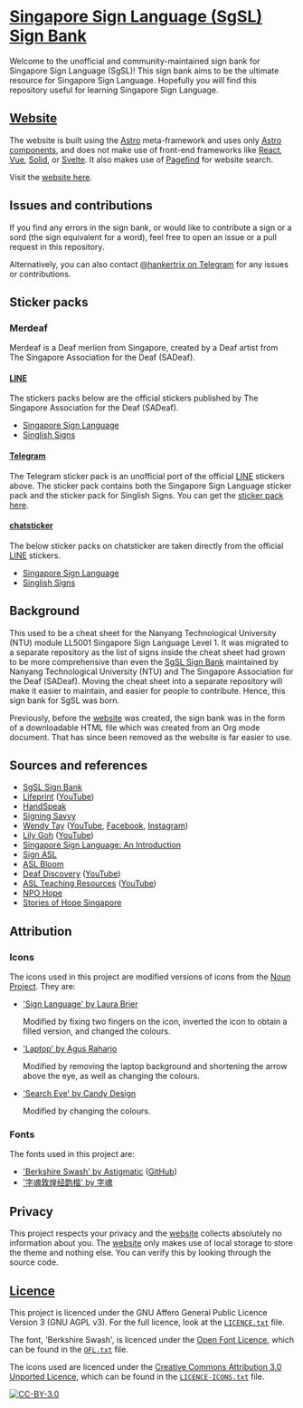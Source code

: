 # [Singapore Sign Language (SgSL) Sign Bank][Website]

Welcome to the unofficial and community-maintained sign bank for
Singapore Sign Language (SgSL)!
This sign bank aims to be the ultimate resource for Singapore Sign Language.
Hopefully you will find this repository useful for
learning Singapore Sign Language.

## [Website]

The website is built using the [Astro] meta-framework and
uses only [Astro components][astro-components],
and does not make use of front-end frameworks like
[React], [Vue], [Solid], or [Svelte].
It also makes use of [Pagefind] for website search.

Visit the [website here][Website].

## Issues and contributions

If you find any errors in the sign bank, or would like to contribute
a sign or a sord (the sign equivalent for a word),
feel free to open an issue or a pull request in this repository.

Alternatively, you can also contact
[@hankertrix on Telegram](https://t.me/hankertrix)
for any issues or contributions.

## Sticker packs

### Merdeaf

Merdeaf is a Deaf merlion from Singapore, created by a Deaf artist from
The Singapore Association for the Deaf (SADeaf).

#### [LINE](https://line.me/en/)

The stickers packs below are the official stickers published by
The Singapore Association for the Deaf (SADeaf).

- [Singapore Sign Language](https://store.line.me/stickershop/product/1194012/en)
- [Singlish Signs](https://store.line.me/stickershop/product/1351785/en)

#### [Telegram](https://telegram.org/)

The Telegram sticker pack is an unofficial port of the official
[LINE](https://line.me/en/) stickers above.
The sticker pack contains both the Singapore Sign Language
sticker pack and the sticker pack for Singlish Signs.
You can get the
[sticker pack here](https://telegram.me/addstickers/MerdeafSgSL).

#### [chatsticker](https://chatsticker.com/)

The below sticker packs on chatsticker are taken directly from the official
[LINE](https://line.me/en/) stickers.

- [Singapore Sign Language](https://chatsticker.com/sticker/merdeaf-singapore-sign-language-1)
- [Singlish Signs](https://chatsticker.com/sticker/merdeaf-singlish-sgsl)

## Background

This used to be a cheat sheet for the Nanyang Technological University (NTU)
module LL5001 Singapore Sign Language Level 1.
It was migrated to a separate repository as the list of signs inside
the cheat sheet had grown to be more comprehensive than even the
[SgSL Sign Bank] maintained by Nanyang Technological University (NTU) and
The Singapore Association for the Deaf (SADeaf).
Moving the cheat sheet into a separate repository will make it
easier to maintain, and easier for people to contribute.
Hence, this sign bank for SgSL was born.

Previously, before the [website][Website] was created, the sign bank
was in the form of a downloadable HTML file which was created from an
Org mode document. That has since been removed as the website
is far easier to use.

## Sources and references

- [SgSL Sign Bank]
- [Lifeprint](https://lifeprint.com/)
  ([YouTube](https://www.youtube.com/@aslu/videos))
- [HandSpeak](https://www.handspeak.com/)
- [Signing Savvy](https://www.signingsavvy.com/)
- [Wendy Tay](https://www.wendytay.sg/)
  ([YouTube](https://www.youtube.com/@wendytaysg/videos),
  [Facebook](https://www.facebook.com/wendytay.sg),
  [Instagram](https://www.instagram.com/wendytay.sg/))
- [Lily Goh](https://www.eohorizons.com/lily-goh)
  ([YouTube](https://www.youtube.com/@LilyGoh/videos))
- [Singapore Sign Language: An Introduction](https://ebook.ntu.edu.sg/sgsl-ebook)
- [Sign ASL](https://www.signasl.org/)
- [ASL Bloom](https://www.aslbloom.com/)
- [Deaf Discovery](https://www.deaf.sg/)
  ([YouTube](https://www.youtube.com/@DeafSG/videos))
- [ASL Teaching Resources](https://aslteachingresources.com)
  ([YouTube](https://www.youtube.com/@ASLTeachingResources/videos))
- [NPO Hope](https://www.youtube.com/@npo1540/videos)
- [Stories of Hope Singapore](https://www.youtube.com/watch?v=o-NM5ROjbxU)

## Attribution

### Icons

The icons used in this project are modified versions of icons from
the [Noun Project]. They are:

- ['Sign Language' by Laura Brier](https://thenounproject.com/icon/sign-language-836023/)

  Modified by fixing two fingers on the icon,
  inverted the icon to obtain a filled version,
  and changed the colours.

- ['Laptop' by Agus Raharjo](https://thenounproject.com/icon/laptop-3814970/)

  Modified by removing the laptop background
  and shortening the arrow above the eye,
  as well as changing the colours.

- ['Search Eye' by Candy Design](https://thenounproject.com/icon/search-eye-5799995/)

  Modified by changing the colours.

### Fonts

The fonts used in this project are:

- ['Berkshire Swash' by Astigmatic](https://fonts.google.com/specimen/Berkshire+Swash)
  ([GitHub](https://github.com/librefonts/berkshireswash))
- ['字魂敦煌经韵楷' by 字魂](https://www.fonts.net.cn/font-45252387134.html)

## Privacy

This project respects your privacy and the [website][Website]
collects absolutely no information about you.
The [website][Website] only makes use of local storage to store the theme
and nothing else. You can verify this by looking through the source code.

## [Licence]

This project is licenced under the
GNU Affero General Public Licence Version 3 (GNU AGPL v3).
For the full licence, look at the
[`LICENCE.txt`][Licence] file.

The font, 'Berkshire Swash', is licenced under the
[Open Font Licence], which can be found
in the [`OFL.txt`](OFL.txt) file.

The icons used are licenced under the
[Creative Commons Attribution 3.0 Unported Licence][cc-by],
which can be found in the [`LICENCE-ICONS.txt`](LICENCE-ICONS.txt) file.

[![CC-BY-3.0][cc-by-image]][cc-by]

[Website]: https://sgsl-sign-bank.vercel.app
[Astro]: https://astro.build/
[astro-components]: https://docs.astro.build/en/basics/astro-components/
[React]: https://react.dev/
[Vue]: https://vuejs.org/
[Svelte]: https://svelte.dev/
[Solid]: https://www.solidjs.com/
[Pagefind]: https://pagefind.app/
[SgSL Sign Bank]: https://blogs.ntu.edu.sg/sgslsignbank/signs/
[Noun Project]: https://thenounproject.com/
[Licence]: LICENCE.txt
[Open Font Licence]: https://openfontlicense.org/
[cc-by]: https://creativecommons.org/licenses/by/3.0/
[cc-by-image]: https://mirrors.creativecommons.org/presskit/buttons/88x31/svg/by.svg
